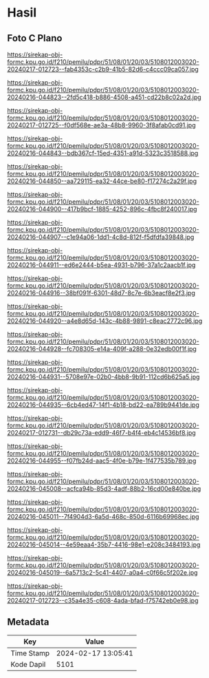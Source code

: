 # Hasil

## Foto C Plano

https://sirekap-obj-formc.kpu.go.id/f210/pemilu/pdpr/51/08/01/20/03/5108012003020-20240217-012723--fab4353c-c2b9-41b5-82d6-c4ccc09ca057.jpg

https://sirekap-obj-formc.kpu.go.id/f210/pemilu/pdpr/51/08/01/20/03/5108012003020-20240216-044823--2fd5c418-b886-4508-a451-cd22b8c02a2d.jpg

https://sirekap-obj-formc.kpu.go.id/f210/pemilu/pdpr/51/08/01/20/03/5108012003020-20240217-012725--f0df568e-ae3a-48b8-9960-3f8afab0cd91.jpg

https://sirekap-obj-formc.kpu.go.id/f210/pemilu/pdpr/51/08/01/20/03/5108012003020-20240216-044843--bdb367cf-15ed-4351-a91d-5323c3518588.jpg

https://sirekap-obj-formc.kpu.go.id/f210/pemilu/pdpr/51/08/01/20/03/5108012003020-20240216-044850--aa729115-ea32-44ce-be80-f17274c2a29f.jpg

https://sirekap-obj-formc.kpu.go.id/f210/pemilu/pdpr/51/08/01/20/03/5108012003020-20240216-044900--417b9bcf-1885-4252-896c-4fbc8f240017.jpg

https://sirekap-obj-formc.kpu.go.id/f210/pemilu/pdpr/51/08/01/20/03/5108012003020-20240216-044907--c1e94a06-1dd1-4c8d-812f-f5dfdfa39848.jpg

https://sirekap-obj-formc.kpu.go.id/f210/pemilu/pdpr/51/08/01/20/03/5108012003020-20240216-044911--ed6e2444-b5ea-4931-b796-37a1c2aacb1f.jpg

https://sirekap-obj-formc.kpu.go.id/f210/pemilu/pdpr/51/08/01/20/03/5108012003020-20240216-044916--38bf091f-6301-48d7-8c7e-6b3eacf8e2f3.jpg

https://sirekap-obj-formc.kpu.go.id/f210/pemilu/pdpr/51/08/01/20/03/5108012003020-20240216-044920--a4e8d65d-143c-4b88-9891-c8eac2772c96.jpg

https://sirekap-obj-formc.kpu.go.id/f210/pemilu/pdpr/51/08/01/20/03/5108012003020-20240216-044928--fc708305-e14a-409f-a288-0e32edb00f1f.jpg

https://sirekap-obj-formc.kpu.go.id/f210/pemilu/pdpr/51/08/01/20/03/5108012003020-20240216-044931--5708e97e-02b0-4bb8-9b91-112cd6b625a5.jpg

https://sirekap-obj-formc.kpu.go.id/f210/pemilu/pdpr/51/08/01/20/03/5108012003020-20240216-044935--6cb4ed47-14f1-4b18-bd22-ea789b9441de.jpg

https://sirekap-obj-formc.kpu.go.id/f210/pemilu/pdpr/51/08/01/20/03/5108012003020-20240217-012731--db29c73a-edd9-46f7-b4f4-eb4c14536bf8.jpg

https://sirekap-obj-formc.kpu.go.id/f210/pemilu/pdpr/51/08/01/20/03/5108012003020-20240216-044955--f07fb24d-aac5-4f0e-b79e-1f477535b789.jpg

https://sirekap-obj-formc.kpu.go.id/f210/pemilu/pdpr/51/08/01/20/03/5108012003020-20240216-045008--acfca94b-85d3-4adf-88b2-16cd00e840be.jpg

https://sirekap-obj-formc.kpu.go.id/f210/pemilu/pdpr/51/08/01/20/03/5108012003020-20240216-045011--7f4904d3-6a5d-468c-850d-6116b69968ec.jpg

https://sirekap-obj-formc.kpu.go.id/f210/pemilu/pdpr/51/08/01/20/03/5108012003020-20240216-045014--4e59eaa4-35b7-4416-98e1-e208c3484193.jpg

https://sirekap-obj-formc.kpu.go.id/f210/pemilu/pdpr/51/08/01/20/03/5108012003020-20240216-045019--6a5713c2-5c41-4407-a0a4-c0f66c5f202e.jpg

https://sirekap-obj-formc.kpu.go.id/f210/pemilu/pdpr/51/08/01/20/03/5108012003020-20240217-012723--c35a4e35-c608-4ada-bfad-f75742eb0e98.jpg


## Metadata

| Key        | Value               |
| ---------- | ------------------- |
| Time Stamp | 2024-02-17 13:05:41 |
| Kode Dapil | 5101                |



